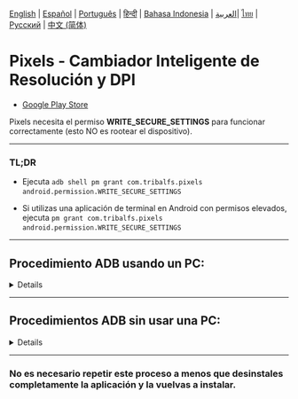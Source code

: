 [English](../../README.md) | [Español](README.md) | [Português](../pt/README.md) | [हिन्दी](../hi/README.md)
| [Bahasa Indonesia](../in/README.md) | [العربية](../ar/README.md)| [ไทย](../th/README.md)
| [Русский](../ru/README.md) | [中文 (简体)](../zh-rCN/README.md)

# Pixels - Cambiador Inteligente de Resolución y DPI

* [Google Play Store](https://play.google.com/store/apps/details?id=com.tribalfs.pixels)

Pixels necesita el permiso **WRITE_SECURE_SETTINGS** para funcionar correctamente (esto NO es
rootear el dispositivo).

----------------------

### TL;DR

* Ejecuta `adb shell pm grant com.tribalfs.pixels android.permission.WRITE_SECURE_SETTINGS`

* Si utilizas una aplicación de terminal en Android con permisos elevados,
  ejecuta `pm grant com.tribalfs.pixels android.permission.WRITE_SECURE_SETTINGS`

----------------------

Procedimiento ADB usando un PC:
----------------------

<details>

### 1. Activa el modo desarrollador en la configuración del teléfono

<details>

* Ve a _Ajustes_ > _Acerca del teléfono_ > _Información de software_ y toca varias veces sobre
  _Número de
  compilación_ hasta que se habilite el modo desarrollador.

  <img src="res/about_phone.jpg" width=320 height=640 alt="about phone">

</details>

### 2. Habilita la _Depuración por USB_

<details>

* Ve a _Ajustes_ > _Opciones de desarrollador_ (o _Ajustes_ > _Sistema_ > _Opciones de
  desarrollador_ en
  versiones antiguas de Android),
  desplázate hacia abajo y activa la opción _Depuración por USB_.

  <img src="res/usb_debugging.jpg" width=320 height=640 alt="usb_debugging">)

#### Notas para algunos dispositivos como MIUI:

* Activa también la opción _Depuración por USB para configuraciones de seguridad_ si aparece en las
  opciones de desarrollador.

* Activa la opción _Desactivar supervisión de permisos_ si está disponible. Se requiere reiniciar el
  dispositivo.

</details>

### 3. Descarga ADB en tu ordenador

<details>

* Descarga ADB (platform-tools) en tu computadora:
  para [Windows](https://dl.google.com/android/repository/platform-tools-latest-windows.zip)
  | para [Mac](https://dl.google.com/android/repository/platform-tools-latest-darwin.zip)
  | para [Linux](https://dl.google.com/android/repository/platform-tools-latest-linux.zip)

* Extrae el archivo ZIP descargado.

</details>

### 4. Navega dentro de la carpeta

`platform-tools` que extrajiste en el Explorador de Windows o Finder (macOS)

### 5. Abre la interfaz de línea de comandos

<details>

#### En Windows: Abre CMD

* Escribe `cmd` en la barra de direcciones y presiona Enter. Esto abrirá el símbolo del sistema.

![opening_cmd](res/opening_cmd.png)

#### En macOS: Abre la Terminal

* Busca `Terminal` desde Launchpad y ábrela.

* Ejecuta `sudo -s` e introduce tu contraseña de usuario. **La terminal no mostrará los caracteres
  mientras escribes.**

* Ejecuta `export PATH=.:$PATH`

**Sin esto, obtendrás errores como `adb: command not found` errors.**

</details>

### 6. Conecta tu teléfono al ordenador

<details>

* Tu teléfono mostrará el mensaje _Permitir depuración por USB_ si es la primera vez que lo
  conectas.
  Toca _Permitir_.

* Puedes marcar la casilla _Permitir siempre desde este ordenador_ (revisa la nota al final de este
  tutorial sobre mantener activada la depuración USB).

<img src="res/usb_debugging_prompt.jpg" width=320 height=640 alt="adb prompt">

* Comprueba la conexión introduciendo el siguiente comando y presionando Enter. Debería mostrar el
  ID de tu dispositivo si la conexión fue exitosa.

> ```adb devices```

![6](res/adb_devices.png)

#### En macOS:  ```./adb devices ```

* Si tu dispositivo no logra conectarse, prueba con otro puerto USB o cable de datos diferente.
  Si aún así no conecta, puede que tu ordenador no tenga instalados los controladores USB del
  dispositivo.
  Consulta (aquí para descargar los controladores
  OEM)[https://developer.android.com/studio/run/oem-usb#Drivers].
  Una vez instalados, reinicia tu PC y repite el paso 6.

</details>

### 7. Otorgar el permiso WRITE_SECURE_SETTINGS a Pixels

<details>

* Una vez conectado correctamente, introduce el siguiente comando y presiona Enter.
  Puedes copiar y pegar el comando. Si se ejecuta correctamente, no mostrará ningún mensaje.

> ```adb shell pm grant com.tribalfs.pixels android.permission.WRITE_SECURE_SETTINGS```

* Si aparece el error `adb.exe: more than one device/emulator...`, ejecuta en su lugar:

>
```adb -s [ID del dispositivo mostrado en el paso 6] shell pm grant com.tribalfs.pixels android.permission.WRITE_SECURE_SETTINGS```

![6](res/write_secure_settings.png)

#### En macOS:

```./adb shell pm grant com.tribalfs.pixels android.permission.WRITE_SECURE_SETTINGS ```

#### Nota para MIUI, OnePlus y algunos otros dispositivos

Si obtienes el error `java.lang.SecurityException: grantRuntimePermission`, sigue estos pasos:

1. Ve a Ajustes > Opciones de desarrollador (o Ajustes > Sistema > Opciones de desarrollador)
2. Activa Depuración USB (Configuraciones de seguridad)
3. Si aparece algún diálogo de advertencia, sigue sus instrucciones.
4. Reinicia tu dispositivo y repite los pasos de la sección 7.

**¡Eso es todo!**

</details>

#### Ahora puedes desactivar la depuración USB

* **Importante**: Mantén la depuración USB activada si planeas probar resoluciones de pantalla poco
  comunes
  que puedan causar fallos del sistema. En el paso 6 debe estar marcada la opción Permitir siempre
  desde este ordenador.
  Comandos ADB para restablecer la resolución:
  `adb shell wm size reset`
  y
  `adb shell wm density reset`.

* Si no necesitas la depuración USB, puedes desactivarla para evitar posibles accesos no deseados:
  Ajustes > Opciones de desarrollador > Desactiva la opción Depuración USB.

[GUÍA EN VIDEO](https://youtu.be/hKxc8wqanxA)

</details>

----------------------
Procedimientos ADB sin usar una PC:
----------------------
<details>

### Opción 1: Puedes instalar [Shizuku](https://play.google.com/store/apps/details?id=moe.shizuku.privileged.api)

y activarlo siguiendo la guía proporcionada. Luego, vuelve a la aplicación _Pixels_ para otorgarle
permisos
aplicando una resolución.

### Opción 2: Puedes instalar [LADB](https://github.com/tribalfs/LADB/releases)

y seguir su guía de configuración, luego ejecutar el siguiente comando:

`pm grant com.tribalfs.pixels android.permission.WRITE_SECURE_SETTINGS`

**Nota:** Esto requiere conectarse a una red Wi-Fi.  
Si aparece un error `java.lang.SecurityException`, revisa las notas del paso 2 anterior.  
**Importante:** A veces, **LADB** necesita varios intentos para funcionar y puede que no funcione en
todos los dispositivos.
[VIDEO DEMOSTRATIVO](https://youtu.be/gdPHB9ru238)

</details>



----------------------

### No es necesario repetir este proceso a menos que desinstales completamente la aplicación y la vuelvas a instalar.
